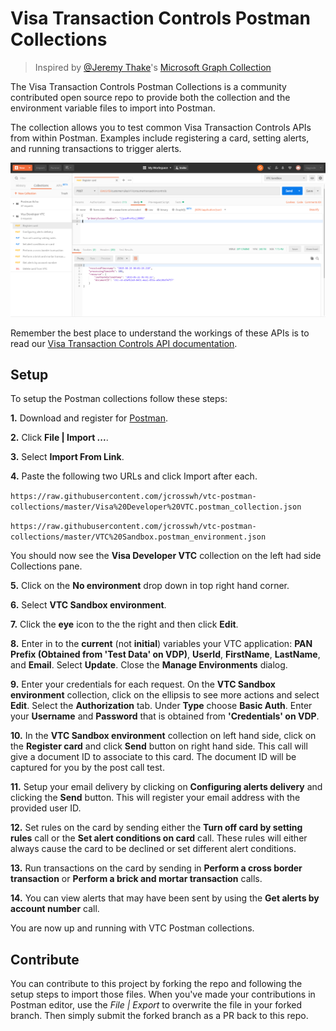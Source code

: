 # Visa Transaction Controls Postman Collections

> Inspired by [@Jeremy Thake](https://github.com/jthake-msft)'s [Microsoft Graph Collection](https://github.com/microsoftgraph/microsoftgraph-postman-collections/blob/master/README.md)

The Visa Transaction Controls Postman Collections is a community contributed open source repo to provide both the collection and the environment variable files to import into Postman.

The collection allows you to test common Visa Transaction Controls APIs from within Postman. Examples include registering a card, setting alerts, and running transactions to trigger alerts.

![Image of Postman](https://github.com/jcrosswh/vtc-postman-collections/blob/master/images/postman.png?raw=true)

Remember the best place to understand the workings of these APIs is to read our [Visa Transaction Controls API documentation](https://developer.visa.com/capabilities/vctc/docs).

## Setup

To setup the Postman collections follow these steps:

**1.** Download and register for [Postman](https://www.getpostman.com/).

**2.** Click **File | Import ...**.

**3.** Select **Import From Link**.

**4.** Paste the following two URLs and click Import after each.

`https://raw.githubusercontent.com/jcrosswh/vtc-postman-collections/master/Visa%20Developer%20VTC.postman_collection.json`

`https://raw.githubusercontent.com/jcrosswh/vtc-postman-collections/master/VTC%20Sandbox.postman_environment.json`

You should now see the **Visa Developer VTC** collection on the left had side Collections pane.

**5.** Click on the **No environment** drop down in top right hand corner.

**6.** Select **VTC Sandbox environment**.

**7.** Click the **eye** icon to the the right and then click **Edit**.

**8.** Enter in to the **current** (not **initial**) variables your VTC application: **PAN Prefix (Obtained from 'Test Data' on VDP)**, **UserId**, **FirstName**, **LastName**, and **Email**. Select **Update**. Close the **Manage Environments** dialog. 

**9.** Enter your credentials for each request. On the **VTC Sandbox environment** collection, click on the ellipsis to see more actions and select **Edit**. Select the **Authorization** tab. Under **Type** choose **Basic Auth**. Enter your **Username** and **Password** that is obtained from **'Credentials' on VDP**.

**10.** In the **VTC Sandbox environment** collection on left hand side, click on the **Register card** and click **Send** button on right hand side.  This call will give a document ID to associate to this card.  The document ID will be captured for you by the post call test.

**11.** Setup your email delivery by clicking on **Configuring alerts delivery** and clicking the **Send** button.  This will register your email address with the provided user ID.

**12.** Set rules on the card by sending either the **Turn off card by setting rules** call or the **Set alert conditions on card** call.  These rules will either always cause the card to be declined or set different alert conditions.

**13.** Run transactions on the card by sending in **Perform a cross border transaction** or **Perform a brick and mortar transaction** calls.

**14.** You can view alerts that may have been sent by using the **Get alerts by account number** call.

You are now up and running with VTC Postman collections.

## Contribute

You can contribute to this project by forking the repo and following the setup steps to import those files. When you've made your contributions in Postman editor, use the *File | Export* to overwrite the file in your forked branch. Then simply submit the forked branch as a PR back to this repo.